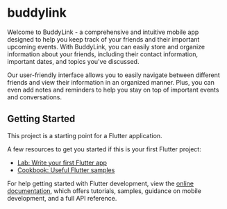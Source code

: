 # buddylink

Welcome to BuddyLink - a comprehensive and intuitive mobile app designed to help you keep track of your friends and their important upcoming events. With BuddyLink, you can easily store and organize information about your friends, including their contact information, important dates, and topics you've discussed.

Our user-friendly interface allows you to easily navigate between different friends and view their information in an organized manner. Plus, you can even add notes and reminders to help you stay on top of important events and conversations.

## Getting Started

This project is a starting point for a Flutter application.

A few resources to get you started if this is your first Flutter project:

- [Lab: Write your first Flutter app](https://docs.flutter.dev/get-started/codelab)
- [Cookbook: Useful Flutter samples](https://docs.flutter.dev/cookbook)

For help getting started with Flutter development, view the
[online documentation](https://docs.flutter.dev/), which offers tutorials,
samples, guidance on mobile development, and a full API reference.

